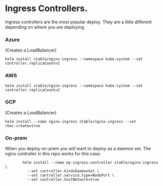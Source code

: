 # Ingress Controllers.

Ingress controllers are the most popular deploy. They are a little different depending on where you are deploying.



### Azure
(Creates a LoadBalancer)
```
helm install stable/nginx-ingress --namespace kube-system --set controller.replicaCount=2
```

### AWS
```
helm install stable/nginx-ingress --namespace kube-system --set controller.replicaCount=2
```

### GCP

(Creates a LoadBalancer)
```
helm install --name nginx-ingress stable/nginx-ingress --set rbac.create=true
```

### On-prem

When you deploy on-prem you will want to deploy as a daemon set.
The nginx controller in this repo works for this case.

```
        helm install --name my-ingress-controller stable/nginx-ingress \
          --set controller.kind=DaemonSet \
          --set controller.service.type=NodePort \
          --set controller.hostNetwork=true
  ```
